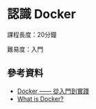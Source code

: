 # 認識 Docker

課程長度：20分鐘

難易度：入門

## 參考資料

-	[Docker —— 從入門到實踐](https://philipzheng.gitbooks.io/docker_practice/content/)
-	[What is Docker?](https://www.docker.com/what-docker)
